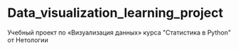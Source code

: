 # Data_visualization_learning_project
Учебный проект по «Визуализация данных» курса "Статистика в Python" от Нетологии
